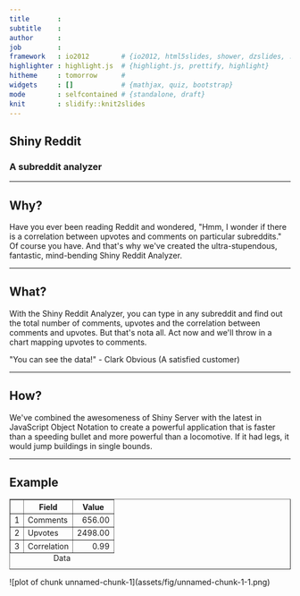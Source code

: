 ```yaml
---
title       : 
subtitle    : 
author      : 
job         : 
framework   : io2012        # {io2012, html5slides, shower, dzslides, ...}
highlighter : highlight.js  # {highlight.js, prettify, highlight}
hitheme     : tomorrow      # 
widgets     : []            # {mathjax, quiz, bootstrap}
mode        : selfcontained # {standalone, draft}
knit        : slidify::knit2slides
---
```


## Shiny Reddit
### A subreddit analyzer 

---

## Why?
Have you ever been reading Reddit and wondered, "Hmm, I wonder if there is a correlation between upvotes and comments on particular subreddits." Of course you have. And that's why we've created the ultra-stupendous, fantastic, mind-bending Shiny Reddit Analyzer. 

--- 


## What?
With the Shiny Reddit Analyzer, you can type in any subreddit and find out the total number of comments, upvotes and the correlation between comments and upvotes. But that's nota all. Act now and we'll throw in a chart mapping upvotes to comments. 

"You can see the data!" - Clark Obvious (A satisfied customer)

---

## How?
We've combined the awesomeness of Shiny Server with the latest in JavaScript Object Notation to create a powerful application that is faster than a speeding bullet and more powerful than a locomotive. If it had legs, it would jump buildings in single bounds. 

---

## Example
<!-- html table generated in R 3.1.1 by xtable 1.7-4 package -->
<!-- Sun Nov 23 11:27:56 2014 -->
<table border=1>
<caption align="bottom"> Data </caption>
<tr> <th>  </th> <th> Field </th> <th> Value </th>  </tr>
  <tr> <td align="right"> 1 </td> <td> Comments </td> <td align="right"> 656.00 </td> </tr>
  <tr> <td align="right"> 2 </td> <td> Upvotes </td> <td align="right"> 2498.00 </td> </tr>
  <tr> <td align="right"> 3 </td> <td> Correlation </td> <td align="right"> 0.99 </td> </tr>
   </table>
![plot of chunk unnamed-chunk-1](assets/fig/unnamed-chunk-1-1.png) 



